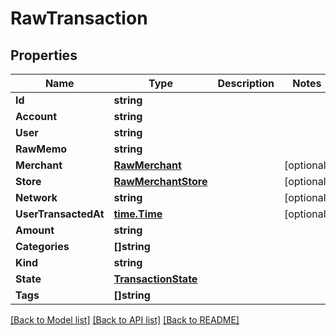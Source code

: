 # RawTransaction

## Properties

Name | Type | Description | Notes
------------ | ------------- | ------------- | -------------
**Id** | **string** |  | 
**Account** | **string** |  | 
**User** | **string** |  | 
**RawMemo** | **string** |  | 
**Merchant** | [**RawMerchant**](RawMerchant.md) |  | [optional] 
**Store** | [**RawMerchantStore**](RawMerchantStore.md) |  | [optional] 
**Network** | **string** |  | [optional] 
**UserTransactedAt** | [**time.Time**](time.Time.md) |  | [optional] 
**Amount** | **string** |  | 
**Categories** | **[]string** |  | 
**Kind** | **string** |  | 
**State** | [**TransactionState**](TransactionState.md) |  | 
**Tags** | **[]string** |  | 

[[Back to Model list]](../README.md#documentation-for-models) [[Back to API list]](../README.md#documentation-for-api-endpoints) [[Back to README]](../README.md)


